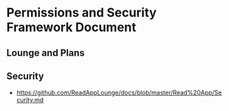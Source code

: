 # Permissions and Security Framework Document

## Lounge and Plans

## Security

- https://github.com/ReadAppLounge/docs/blob/master/Read%20App/Security.md
